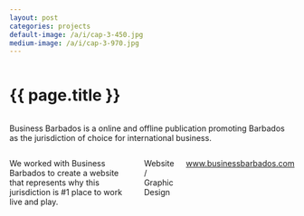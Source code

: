 ```yaml
---
layout: post
categories: projects
default-image: /a/i/cap-3-450.jpg
medium-image: /a/i/cap-3-970.jpg
---
```

<div class="row">

  <div class="small-12 columns">
    <h1 class="project-title text-center">{{ page.title }}</h1>
  </div>

  <div class="small-12 medium-6 columns">
    <p class="lead">Business Barbados is a online and offline publication promoting Barbados as the jurisdiction of choice for international business.</p>
  </div>

  <div class="small-12 medium-6 columns">
    <p>We worked with Business Barbados to create a website that represents why this jurisdiction is #1 place to work live and play.</p>
    <p class="head-font">Website / Graphic Design</p>
    <p class="head-font"><a href="http://www.businessbarbados.com">www.businessbarbados.com</a></p>
  </div>

  <div class="small-12 columns">
    <p><img data-interchange="[{{ site.url }}/a/i/cap-3-450.jpg, (default)], [{{ site.url }}/a/i/cap-3-970.jpg, (medium)]"></p>
    <p><img data-interchange="[{{ site.url }}/a/i/cap-2-450.jpg, (default)], [{{ site.url }}/a/i/cap-2-970.jpg, (medium)]"></p>
    <p><img data-interchange="[{{ site.url }}/a/i/cap-1-450.jpg, (default)], [{{ site.url }}/a/i/cap-1-970.jpg, (medium)]"></p>
  </div>

</div>